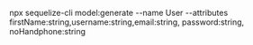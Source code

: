 npx sequelize-cli model:generate --name User --attributes firstName:string,username:string,email:string, password:string, noHandphone:string
